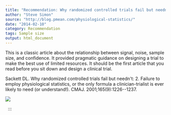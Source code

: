 ```yaml
---
title: "Recommendation: Why randomized controlled trials fail but needn't: 2. Failure to employ physiological statistics, or the only formula a clinician-trialist is ever likely to need (or understand!)"
author: "Steve Simon"
source: "http://blog.pmean.com/physiological-statistics/"
date: "2014-02-10"
category: Recommendation
tags: Sample size
output: html_document
---
```


This is a classic article about the relationship between signal, noise,
sample size, and confidence. It provided pragmatic guidance on designing
a trial to make the best use of limited resources. It should be the
first article that you read before you sit down and design a clinical
trial.

<!---More--->

Sackett DL. Why randomized controlled trials fail but needn't: 2.
Failure to employ physiological statistics, or the only formula a
clinician-trialist is ever likely to need (or understand!). CMAJ.
2001;165(9):1226--1237.

![](../../../images/physiological-statistics01.png)



 
:::

